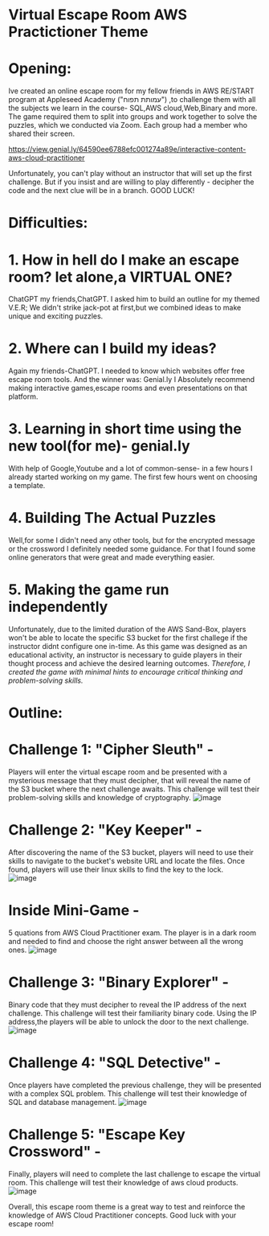 # Virtual Escape Room AWS Practictioner Theme

# Opening:
Ive created an online escape room for my fellow friends in AWS RE/START program at Appleseed Academy ("עמותת תפוח") ,to challenge them with all the subjects we learn in the course- SQL,AWS cloud,Web,Binary and more.
The game required them to split into groups and work together to solve the puzzles, which we conducted via Zoom. Each group had a member who shared their screen.

https://view.genial.ly/64590ee6788efc001274a89e/interactive-content-aws-cloud-practitioner

Unfortunately, you can't play without an instructor that will set up the first challenge.
But if you insist and are willing to play differently - decipher the code and the next clue will be in a branch.
GOOD LUCK!

# Difficulties:
# 1. How in hell do I make an escape room? let alone,a VIRTUAL ONE?
   ChatGPT my friends,ChatGPT.
   I asked him to build an outline for my themed V.E.R; We didn't strike jack-pot at first,but we combined ideas to make unique and exciting puzzles. 
# 2. Where can I build my ideas?
  Again my friends-ChatGPT. I needed to know which websites offer free escape room tools. And the winner was:
  Genial.ly
   I Absolutely recommend making interactive games,escape rooms and even presentations on that platform.
# 3. Learning in short time using the new tool(for me)- genial.ly
  With help of Google,Youtube and a lot of common-sense- in a few hours I already started working on my game. The first few hours went on choosing a template.
# 4. Building The Actual Puzzles
   Well,for some I didn't need any other tools, but for the encrypted message or the crossword I definitely needed some guidance. For that I found some online generators that were great and made everything easier.
# 5. Making the game run independently
Unfortunately, due to the limited duration of the AWS Sand-Box, players won't be able to locate the specific S3 bucket for the first challege if the instructor didnt configure one in-time. As this game was designed as an educational activity, an instructor is necessary to guide players in their thought process and achieve the desired learning outcomes. *Therefore, I created the game with minimal hints to encourage critical thinking and problem-solving skills.*
    
    
# Outline:
#  Challenge 1: "Cipher Sleuth" -
   Players will enter the virtual escape room and be presented with a mysterious message that they must decipher,
   that will reveal the name of the S3 bucket where the next challenge awaits.
   This challenge will test their problem-solving skills and knowledge of cryptography.
   ![image](https://github.com/liormat401/Virual-Escape-Room-AWS-practictioner-theme/assets/126070709/91b8b12a-1ec5-469b-bd19-4678a10c96df)


#  Challenge 2: "Key Keeper" -
 After discovering the name of the S3 bucket, players will need to use their skills to navigate to the bucket's website URL and locate the files.
 Once found, players will use their linux skills to find the key to the lock.  
![image](https://github.com/liormat401/Virual-Escape-Room-AWS-practictioner-theme/assets/126070709/26434011-c206-451e-820e-2e2a8a0dbe26)

#  Inside Mini-Game -
5 quations from AWS Cloud Practitioner exam.
The player is in a dark room and needed to find and choose the right answer between all the wrong ones.
![image](https://github.com/liormat401/Virual-Escape-Room-AWS-practictioner-theme/assets/126070709/20c6806a-ca06-42cc-aa28-bfcfc04a39f6)


#  Challenge 3: "Binary Explorer" -
Binary code that they must decipher to reveal the IP address of the next challenge. This challenge will test their familiarity binary code. Using the IP address,the players will be able to unlock the door to the next challenge.
 ![image](https://github.com/liormat401/Virual-Escape-Room-AWS-practictioner-theme/assets/126070709/0acded99-33dc-46e2-bcf6-492034e5968c)



#  Challenge 4: "SQL Detective" -
 Once players have completed the previous challenge, they will be presented with a complex SQL problem.
 This challenge will test their knowledge of SQL and database management.
 ![image](https://github.com/liormat401/Virual-Escape-Room-AWS-practictioner-theme/assets/126070709/d39934f6-0ef5-4469-9279-a2d720150ff3)



# Challenge 5: "Escape Key Crossword" -
Finally, players will need to complete the last challenge to escape the virtual room. This challenge will test their knowledge of aws cloud products.
![image](https://github.com/liormat401/Virual-Escape-Room-AWS-practictioner-theme/assets/126070709/0725871b-8511-41ae-b57c-24ac69edef7d)


Overall, this escape room theme is a great way to test and reinforce the knowledge of AWS Cloud Practitioner concepts. Good luck with your escape room!
